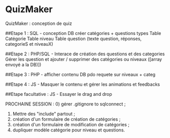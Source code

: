 # QuizMaker
QuizMaker : conception de quiz

##Etape 1 : SQL - conception DB
créer catégories + questions types
Table Catégorie
Table niveau
Table question (texte question, réponses, categorieS et niveauX)

##Etape 2 : PHP/SQL - Interace de création des questions et des categories
Gérer les question et ajouter / supprimer des catégories ou niveaux ([array envoyé a la DB)])

##Etape 3  : PHP - afficher contenu DB
pdo requete sur niveaux + categ

##Etape 4 : JS - Masquer le contenu et gérer les animations et feedbacks

##Etape facultative : JS - Essayer le drag and drop


PROCHAINE SESSION :
0) gérer .gitignore to sqlconnect ;
1) Mettre des "include" partout ;
2) création d'un formulaire de création de catégories ;
3) création d'un formulaire de modification de catégories ;
4) dupliquer modèle catégorie pour niveau et questions.